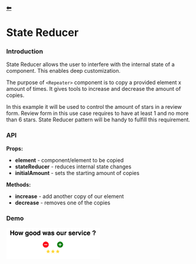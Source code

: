 ### [⬅](https://github.com/tprzytula/react-patterns)
# State Reducer

### Introduction
State Reducer allows the user to interfere with the internal state of a component.
This enables deep customization.

The purpose of `<Repeater>` component is to copy a provided element x amount of times.
It gives tools to increase and decrease the amount of copies.

In this example it will be used to control the amount of stars in a review form.
Review form in this use case requires to have at least 1 and no more than 6 stars.
State Reducer pattern will be handy to fulfill this requirement.

### API

**Props:**

* **element** - component/element to be copied
* **stateReducer** - reduces internal state changes
* **initialAmount** - sets the starting amount of copies

**Methods:**

* **increase** - add another copy of our element
* **decrease** - removes one of the copies

### Demo

<img src="./demo/StateReducer.png" width="250">